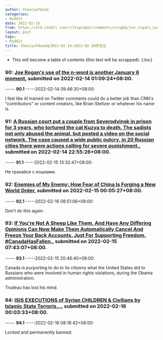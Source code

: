 ```yaml
---
author: theoryofdoom
categories:
- Reddit
date: 2022-02-16
from: https://old.reddit.com/r/stupidpol/comments/srng8q/joe_rogans_use_of_the_nword_is_another_january_6/
layout: post
tags:
- Reddit
title: theoryofdoom在2022-02-14~2022-02-20的言论
---
```


* This will become a table of contents (this text will be scrapped).
{:toc}

### 90: [Joe Rogan's use of the n-word is another January 6 moment](https://old.reddit.com/r/stupidpol/comments/srng8q/joe_rogans_use_of_the_nword_is_another_january_6/), submitted on 2022-02-14 01:09:24+08:00.

----- __90.1__ -----2022-02-14 09:46:30+08:00:

I feel like AI trained on Twitter comments could do a better job than CNN's "contributors" or content creators, like Brian Steltzer or whatever his name is.

### 91: [A Russian court put a couple from Severodvinsk in prison for 3 years, who tortured the cat Kuzya to death. The sadists not only abused the animal, but posted a video on the social network. The case caused a wide public outcry, in 20 Russian cities there were actions calling for severe punishment.](https://old.reddit.com/r/russia/comments/sscgfy/a_russian_court_put_a_couple_from_severodvinsk_in/), submitted on 2022-02-14 22:55:26+08:00.

----- __91.1__ -----2022-02-15 13:32:47+08:00:

Hе трахайся с кошками.

### 92: [Enemies of My Enemy: How Fear of China Is Forging a New World Order](https://old.reddit.com/r/geopolitics/comments/sse3sr/enemies_of_my_enemy_how_fear_of_china_is_forging/), submitted on 2022-02-15 00:05:27+08:00.

----- __92.1__ -----2022-02-16 08:51:06+08:00:

Don't do this again.

### 93: [If You're Not A Sheep Like Them, And Have Any Differing Opinions Can Now Make Them Automatically Cancel And Freeze Your Back Accounts. Just For Supporting Freedom. #CanadaHasFallen.](https://old.reddit.com/r/walkaway/comments/ssojf8/if_youre_not_a_sheep_like_them_and_have_any/), submitted on 2022-02-15 07:43:07+08:00.

----- __93.1__ -----2022-02-15 20:46:40+08:00:

Canada is purporting to do to its citizens what the United States did to Russians who were involved in human rights violations, during the Obama administration.  

Trudeau has lost his mind.

### 94: [ISIS EXECUTIONS of Syrian CHILDREN & Civilians by Islamic State Terroris...](https://old.reddit.com/r/terrorism/comments/st6a6i/isis_executions_of_syrian_children_civilians_by/), submitted on 2022-02-16 00:03:33+08:00.

----- __94.1__ -----2022-02-16 08:18:42+08:00:

Locked and permanently banned.

